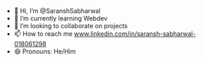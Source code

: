 - 👋 Hi, I’m @SaranshSabharwal
- 🌱 I’m currently learning Webdev
- 💞️ I’m looking to collaborate on projects
- 📫 How to reach me www.linkedin.com/in/saransh-sabharwal-018061298
- 😄 Pronouns: He/Him

<!---
SaranshSabharwal/SaranshSabharwal is a ✨ special ✨ repository because its `README.md` (this file) appears on your GitHub profile.
You can click the Preview link to take a look at your changes.
--->
